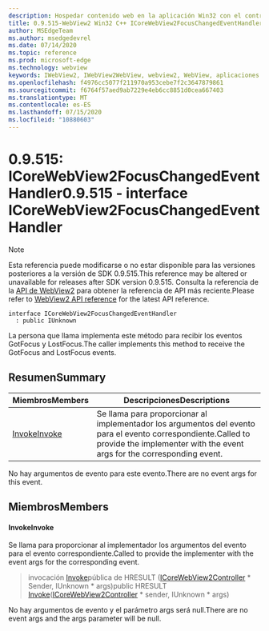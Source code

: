 ```yaml
---
description: Hospedar contenido web en la aplicación Win32 con el control Microsoft Edge WebView2
title: 0.9.515-WebView2 Win32 C++ ICoreWebView2FocusChangedEventHandler
author: MSEdgeTeam
ms.author: msedgedevrel
ms.date: 07/14/2020
ms.topic: reference
ms.prod: microsoft-edge
ms.technology: webview
keywords: IWebView2, IWebView2WebView, webview2, WebView, aplicaciones Win32, Win32, Edge, ICoreWebView2, ICoreWebView2Controller, control de explorador, HTML Edge
ms.openlocfilehash: f4976cc5077f211970a953cebe7f2c3647879861
ms.sourcegitcommit: f6764f57aed9ab7229e4eb6cc8851d0cea667403
ms.translationtype: MT
ms.contentlocale: es-ES
ms.lasthandoff: 07/15/2020
ms.locfileid: "10880603"
---
```

# <span data-ttu-id="245c6-104">0.9.515: ICoreWebView2FocusChangedEventHandler</span><span class="sxs-lookup"><span data-stu-id="245c6-104">0.9.515 - interface ICoreWebView2FocusChangedEventHandler</span></span> 

> [!NOTE]
> <span data-ttu-id="245c6-105">Esta referencia puede modificarse o no estar disponible para las versiones posteriores a la versión de SDK 0.9.515.</span><span class="sxs-lookup"><span data-stu-id="245c6-105">This reference may be altered or unavailable for releases after SDK version 0.9.515.</span></span> <span data-ttu-id="245c6-106">Consulta la referencia de la [API de WebView2](../../../webview2-api-reference.md) para obtener la referencia de API más reciente.</span><span class="sxs-lookup"><span data-stu-id="245c6-106">Please refer to [WebView2 API reference](../../../webview2-api-reference.md) for the latest API reference.</span></span>

```
interface ICoreWebView2FocusChangedEventHandler
  : public IUnknown
```

<span data-ttu-id="245c6-107">La persona que llama implementa este método para recibir los eventos GotFocus y LostFocus.</span><span class="sxs-lookup"><span data-stu-id="245c6-107">The caller implements this method to receive the GotFocus and LostFocus events.</span></span>

## <span data-ttu-id="245c6-108">Resumen</span><span class="sxs-lookup"><span data-stu-id="245c6-108">Summary</span></span>

 <span data-ttu-id="245c6-109">Miembros</span><span class="sxs-lookup"><span data-stu-id="245c6-109">Members</span></span>                        | <span data-ttu-id="245c6-110">Descripciones</span><span class="sxs-lookup"><span data-stu-id="245c6-110">Descriptions</span></span>
--------------------------------|---------------------------------------------
[<span data-ttu-id="245c6-111">Invoke</span><span class="sxs-lookup"><span data-stu-id="245c6-111">Invoke</span></span>](#invoke) | <span data-ttu-id="245c6-112">Se llama para proporcionar al implementador los argumentos del evento para el evento correspondiente.</span><span class="sxs-lookup"><span data-stu-id="245c6-112">Called to provide the implementer with the event args for the corresponding event.</span></span>

<span data-ttu-id="245c6-113">No hay argumentos de evento para este evento.</span><span class="sxs-lookup"><span data-stu-id="245c6-113">There are no event args for this event.</span></span>

## <span data-ttu-id="245c6-114">Miembros</span><span class="sxs-lookup"><span data-stu-id="245c6-114">Members</span></span>

#### <span data-ttu-id="245c6-115">Invoke</span><span class="sxs-lookup"><span data-stu-id="245c6-115">Invoke</span></span> 

<span data-ttu-id="245c6-116">Se llama para proporcionar al implementador los argumentos del evento para el evento correspondiente.</span><span class="sxs-lookup"><span data-stu-id="245c6-116">Called to provide the implementer with the event args for the corresponding event.</span></span>

> <span data-ttu-id="245c6-117">invocación [Invoke](#invoke)pública de HRESULT ([ICoreWebView2Controller](icorewebview2controller.md) \* Sender, IUnknown \* args)</span><span class="sxs-lookup"><span data-stu-id="245c6-117">public HRESULT [Invoke](#invoke)([ICoreWebView2Controller](icorewebview2controller.md) \* sender, IUnknown \* args)</span></span>

<span data-ttu-id="245c6-118">No hay argumentos de evento y el parámetro args será null.</span><span class="sxs-lookup"><span data-stu-id="245c6-118">There are no event args and the args parameter will be null.</span></span>

